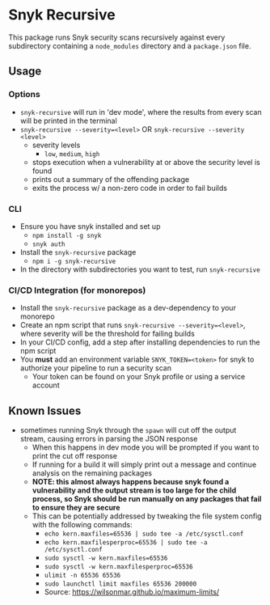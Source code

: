 # Snyk Recursive

This package runs Snyk security scans recursively against every subdirectory containing a `node_modules` directory and a `package.json` file. 

## Usage

### Options
- `snyk-recursive` will run in 'dev mode', where the results from every scan will be printed in the terminal
- `snyk-recursive --severity=<level>` OR `snyk-recursive --severity <level>`
  - severity levels
    - `low`, `medium`, `high`
  - stops execution when a vulnerability at or above the security level is found
  - prints out a summary of the offending package
  - exits the process w/ a non-zero code in order to fail builds

### CLI
- Ensure you have snyk installed and set up
  - `npm install -g snyk`
  - `snyk auth`
- Install the `snyk-recursive` package
  - `npm i -g snyk-recursive`
- In the directory with subdirectories you want to test, run `snyk-recursive`

### CI/CD Integration (for monorepos)
- Install the `snyk-recursive` package as a dev-dependency to your monorepo
- Create an npm script that runs `snyk-recursive --severity=<level>`, where severity will be the threshold for failing builds
- In your CI/CD config, add a step after installing dependencies to run the npm script
- You **must** add an environment variable `SNYK_TOKEN=<token>` for snyk to authorize your pipeline to run a security scan
  - Your token can be found on your Snyk profile or using a service account

## Known Issues
- sometimes running Snyk through the `spawn` will cut off the output stream, causing errors in parsing the JSON response
  - When this happens in dev mode you will be prompted if you want to print the cut off response
  - If running for a build it will simply print out a message and continue analysis on the remaining packages
  - **NOTE: this almost always happens because snyk found a vulnerability and the output stream is too large for the child process, so Snyk should be run manually on any packages that fail to ensure they are secure**
  - This can be potentially addressed by tweaking the file system config with the following commands:
    - `echo kern.maxfiles=65536 | sudo tee -a /etc/sysctl.conf`
    - `echo kern.maxfilesperproc=65536 | sudo tee -a /etc/sysctl.conf`
    - `sudo sysctl -w kern.maxfiles=65536`
    - `sudo sysctl -w kern.maxfilesperproc=65536`
    - `ulimit -n 65536 65536`
    - `sudo launchctl limit maxfiles 65536 200000`
    - Source: https://wilsonmar.github.io/maximum-limits/
